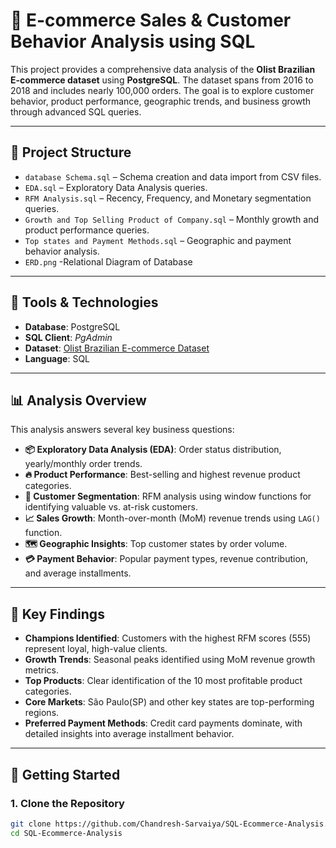 # 🛒 E-commerce Sales & Customer Behavior Analysis using SQL

This project provides a comprehensive data analysis of the **Olist Brazilian E-commerce dataset** using **PostgreSQL**. The dataset spans from 2016 to 2018 and includes nearly 100,000 orders. The goal is to explore customer behavior, product performance, geographic trends, and business growth through advanced SQL queries.

---

## 📁 Project Structure

- `database Schema.sql` – Schema creation and data import from CSV files.
- `EDA.sql` – Exploratory Data Analysis queries.
- `RFM Analysis.sql` – Recency, Frequency, and Monetary segmentation queries.
- `Growth and Top Selling Product of Company.sql` – Monthly growth and product performance queries.
- `Top states and Payment Methods.sql` – Geographic and payment behavior analysis.
- `ERD.png` -Relational Diagram of Database

---

## 🧰 Tools & Technologies

- **Database**: PostgreSQL  
- **SQL Client**: *PgAdmin*  
- **Dataset**: [Olist Brazilian E-commerce Dataset](https://www.kaggle.com/datasets/olistbr/brazilian-ecommerce)  
- **Language**: SQL  

---

## 📊 Analysis Overview

This analysis answers several key business questions:

- **📦 Exploratory Data Analysis (EDA)**: Order status distribution, yearly/monthly order trends.
- **🔥 Product Performance**: Best-selling and highest revenue product categories.
- **👥 Customer Segmentation**: RFM analysis using window functions for identifying valuable vs. at-risk customers.
- **📈 Sales Growth**: Month-over-month (MoM) revenue trends using `LAG()` function.
- **🗺️ Geographic Insights**: Top customer states by order volume.
- **💳 Payment Behavior**: Popular payment types, revenue contribution, and average installments.

---

## 🔑 Key Findings

- **Champions Identified**: Customers with the highest RFM scores (555) represent loyal, high-value clients.
- **Growth Trends**: Seasonal peaks identified using MoM revenue growth metrics.
- **Top Products**: Clear identification of the 10 most profitable product categories.
- **Core Markets**: São Paulo(SP) and other key states are top-performing regions.
- **Preferred Payment Methods**: Credit card payments dominate, with detailed insights into average installment behavior.

---

## 🚀 Getting Started

### 1. Clone the Repository
```bash
git clone https://github.com/Chandresh-Sarvaiya/SQL-Ecommerce-Analysis.git
cd SQL-Ecommerce-Analysis
